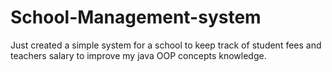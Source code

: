 # School-Management-system
Just created a simple system for a school to keep track of student fees and teachers salary to improve my java OOP concepts knowledge. 
